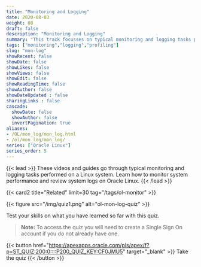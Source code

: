 ```yaml
---
title: "Monitoring and Logging"
date: 2020-08-03
weight: 08
draft: false
description: "Monitoring and Logging"
summary: "This track focusses on typical monitoring and logging tasks performed on a Linux system. Learn how to monitor system performance and review system logs on Oracle Linux."
tags: ["monitoring","logging","profiling"]
slug: "mon-log"
showRecent: false
showDate: false
showLikes: false
showViews: false
showEdit: false
showReadingTime: false
showAuthor: false
showDateUpdated : false
sharingLinks : false
cascade:
  showDate: false
  showAuthor: false
  invertPagination: true
aliases:
- /OL/mon_log/mon_log.html
- /ol/mon_log/mon_log/
series: ["Oracle Linux"]
series_order: 5
---
```


{{< lead >}}
These videos and guides go through typical monitoring and logging tasks performed on a Linux system. Learn how to monitor system performance and review system logs on Oracle Linux.
{{< /lead >}}

{{< card2 title="Related" limit=30 tag="/tags/ol-monitor" >}}

{{< figure src="/img/quiz1.png" alt="ol-mon-log-quiz" >}}

Test your skills on what you have learned so far with this quiz.

> **Note:** To access the quiz you will need to create a Single Sign On account if you do not already have one.

{{< button href="https://apexapps.oracle.com/pls/apex/f?p=ST_QUIZ:200:0::::P200_QUIZ_KEY:CF0JMU5" target="_blank" >}}
Take the quiz
{{< /button >}}
